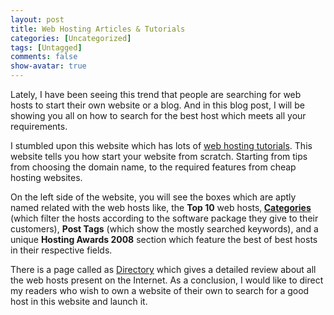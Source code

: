 ```yaml
---
layout: post
title: Web Hosting Articles & Tutorials
categories: [Uncategorized]
tags: [Untagged]
comments: false
show-avatar: true
---
```


Lately, I have been seeing this trend that people are searching for web hosts to start their own website or a blog. And in this blog post, I will be showing you all on how to search for the best host which meets all your requirements.

I stumbled upon this website which has lots of <a href="http://webhostingrating.com/articles/">web hosting tutorials</a>. This website tells you how start your website from scratch. Starting from tips from choosing the domain name, to the required features from cheap hosting websites.

On the left side of the website, you will see the boxes which are aptly named related with the web hosts like, the <strong>Top 10</strong> web hosts,<strong> <a href="http://webhostingrating.com/articles/category/cheap-web-hosting/">Categories</a></strong> (which filter the hosts according to the software package they give to their customers), <strong>Post Tags</strong> (which show the mostly searched keywords), and a unique <strong>Hosting Awards 2008</strong> section which feature the best of best hosts in their respective fields.

There is a page called as <a href="http://webhostingrating.com/directory">Directory</a> which gives a detailed review about all the web hosts present on the Internet. As a conclusion, I would like to direct my readers who wish to own a website of their own to search for a good host in this website and launch it.